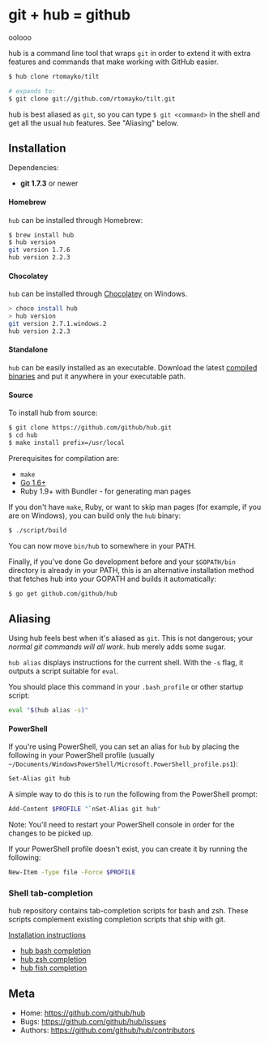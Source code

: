 git + hub = github
==================
oolooo

hub is a command line tool that wraps `git` in order to extend it with extra
features and commands that make working with GitHub easier.

``` sh
$ hub clone rtomayko/tilt

# expands to:
$ git clone git://github.com/rtomayko/tilt.git
```

hub is best aliased as `git`, so you can type `$ git <command>` in the shell and
get all the usual `hub` features. See "Aliasing" below.


Installation
------------

Dependencies:

* **git 1.7.3** or newer

#### Homebrew

`hub` can be installed through Homebrew:

``` sh
$ brew install hub
$ hub version
git version 1.7.6
hub version 2.2.3
```

#### Chocolatey

`hub` can be installed through [Chocolatey](https://chocolatey.org/) on Windows.

``` sh
> choco install hub
> hub version
git version 2.7.1.windows.2
hub version 2.2.3
```

#### Standalone

`hub` can be easily installed as an executable. Download the latest
[compiled binaries](https://github.com/github/hub/releases) and put it anywhere
in your executable path.

#### Source

To install hub from source:

``` sh
$ git clone https://github.com/github/hub.git
$ cd hub
$ make install prefix=/usr/local
```

Prerequisites for compilation are:

* `make`
* [Go 1.6+](http://golang.org/doc/install)
* Ruby 1.9+ with Bundler - for generating man pages

If you don't have `make`, Ruby, or want to skip man pages (for example, if you
are on Windows), you can build only the `hub` binary:

``` sh
$ ./script/build
```

You can now move `bin/hub` to somewhere in your PATH.

Finally, if you've done Go development before and your `$GOPATH/bin` directory
is already in your PATH, this is an alternative installation method that fetches
hub into your GOPATH and builds it automatically:

``` sh
$ go get github.com/github/hub
```

Aliasing
--------

Using hub feels best when it's aliased as `git`. This is not dangerous; your
_normal git commands will all work_. hub merely adds some sugar.

`hub alias` displays instructions for the current shell. With the `-s` flag, it
outputs a script suitable for `eval`.

You should place this command in your `.bash_profile` or other startup script:

``` sh
eval "$(hub alias -s)"
```

#### PowerShell

If you're using PowerShell, you can set an alias for `hub` by placing the 
following in your PowerShell profile (usually 
`~/Documents/WindowsPowerShell/Microsoft.PowerShell_profile.ps1`):

``` sh
Set-Alias git hub
```

A simple way to do this is to run the following from the PowerShell prompt:

``` sh
Add-Content $PROFILE "`nSet-Alias git hub"
```

Note: You'll need to restart your PowerShell console in order for the changes to be picked up.

If your PowerShell profile doesn't exist, you can create it by running the following:

``` sh
New-Item -Type file -Force $PROFILE
```

### Shell tab-completion

hub repository contains tab-completion scripts for bash and zsh. These scripts
complement existing completion scripts that ship with git.

[Installation instructions](etc)

* [hub bash completion](https://github.com/github/hub/blob/master/etc/hub.bash_completion.sh)
* [hub zsh completion](https://github.com/github/hub/blob/master/etc/hub.zsh_completion)
* [hub fish completion](https://github.com/github/hub/blob/master/etc/hub.fish_completion)

Meta
----

* Home: <https://github.com/github/hub>
* Bugs: <https://github.com/github/hub/issues>
* Authors: <https://github.com/github/hub/contributors>
